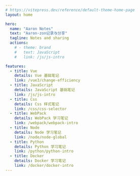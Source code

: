 ```yaml
---
# https://vitepress.dev/reference/default-theme-home-page
layout: home

hero:
  name: "Aaron Notes"
  text: "Aaron-zon记录与分享"
  tagline: Notes and sharing
  actions:
    # - theme: brand
    #   text: JavaScript
    #   link: /js/js-intro

features:
  - title: Vue
    details: Vue 基础笔记
    link: /vue3/change-efficiency
  - title: JavaScript
    details: JavaScript 基础笔记
    link: /js/js-intro
  - title: Css
    details: Css 样式笔记
    link: /css/css-selector
  - title: WebPack
    details: WebPack 学习笔记
    link: /webpack/webpack-intro
  - title: Node
    details: Node 学习笔记
    link: /node/node-global
  - title: Python
    details: Python 学习笔记
    link: /python/python-intro
  - title: Docker
    details: Docker 学习笔记
    link: /docker/docker-intro
---
```



